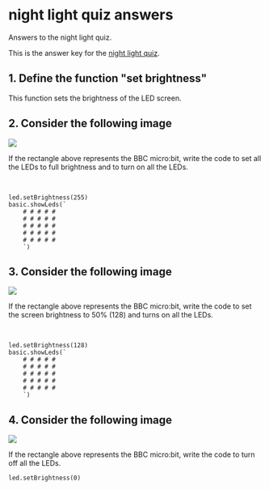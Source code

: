 # night light quiz answers

Answers to the night light quiz.

This is the answer key for the [night light quiz](/lessons/night-light/quiz).

## 1. Define the function "set brightness" 

This function sets the brightness of the LED screen.

## 2. Consider the following image

![](/static/mb/lessons/night-light-0.png)

If the rectangle above represents the BBC micro:bit, write the code to set all the LEDs to full brightness and to turn on all the LEDs.

<br />

```blocks
led.setBrightness(255)
basic.showLeds(`
    # # # # #
    # # # # #
    # # # # #
    # # # # #
    # # # # #
    `)
```

## 3. Consider the following image

![](/static/mb/lessons/night-light-1.png)

If the rectangle above represents the BBC micro:bit, write the code to set the screen brightness to 50% (128) and turns on all the LEDs.

<br/>

```blocks
led.setBrightness(128)
basic.showLeds(`
    # # # # #
    # # # # #
    # # # # #
    # # # # #
    # # # # #
    `)
```

## 4. Consider the following image

![](/static/mb/lessons/night-light-2.png)

If the rectangle above represents the BBC micro:bit, write the code to turn off all the LEDs.

```blocks
led.setBrightness(0)
```

